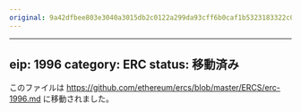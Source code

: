 ```yaml
---
original: 9a42dfbee803e3040a3015db2c0122a299da93cff6b0caf1b5323183322c0acf
---
```


---
eip: 1996
category: ERC
status: 移動済み
---

このファイルは https://github.com/ethereum/ercs/blob/master/ERCS/erc-1996.md に移動されました。